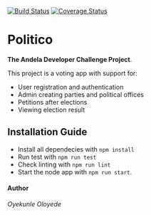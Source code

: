 [![Build Status](https://travis-ci.com/Oyekunle-Mark/politico.svg?branch=ch-api-integration-163505391)](https://travis-ci.com/Oyekunle-Mark/politico)
[![Coverage Status](https://coveralls.io/repos/github/Oyekunle-Mark/politico/badge.svg?branch=ch-improve-test-163646971)](https://coveralls.io/github/Oyekunle-Mark/politico?branch=ch-improve-test-163646971)

# Politico
**The Andela Developer Challenge Project**.

This project is a voting app with support for:
* User registration and authentication
* Admin creating parties and political offices
* Petitions after elections
* Viewing election result

## Installation Guide
* Install all dependecies with ```npm install```
* Run test with ```npm run test``` 
* Check linting with ```npm run lint``` 
* Start the node app with ```npm run start```.

#### Author
*Oyekunle Oloyede*
